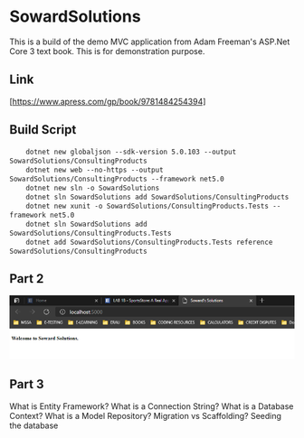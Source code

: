 # SowardSolutions
This is a build of the demo MVC application from Adam Freeman's ASP.Net Core 3 text book. This is for demonstration purpose. 

## Link 
[https://www.apress.com/gp/book/9781484254394]
## Build Script

        dotnet new globaljson --sdk-version 5.0.103 --output SowardSolutions/ConsultingProducts
        dotnet new web --no-https --output SowardSolutions/ConsultingProducts --framework net5.0
        dotnet new sln -o SowardSolutions
        dotnet sln SowardSolutions add SowardSolutions/ConsultingProducts 
        dotnet new xunit -o SowardSolutions/ConsultingProducts.Tests --framework net5.0
        dotnet sln SowardSolutions add SowardSolutions/ConsultingProducts.Tests 
        dotnet add SowardSolutions/ConsultingProducts.Tests reference SowardSolutions/ConsultingProducts 
        
## Part 2
![Part2](Archive/LAB_1B_Part2.PNG)

## Part 3
What is Entity Framework?
What is a Connection String?
What is a Database Context?
What is a Model Repository?
Migration vs Scaffolding?
Seeding the database

